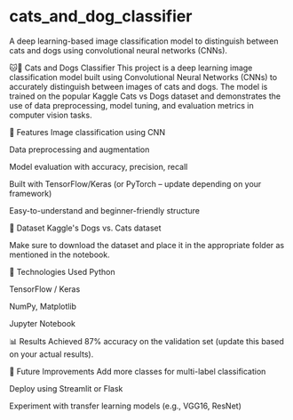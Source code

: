 # cats_and_dog_classifier
A deep learning-based image classification model to distinguish between cats and dogs using convolutional neural networks (CNNs).

🐱🐶 Cats and Dogs Classifier
This project is a deep learning image classification model built using Convolutional Neural Networks (CNNs) to accurately distinguish between images of cats and dogs. The model is trained on the popular Kaggle Cats vs Dogs dataset and demonstrates the use of data preprocessing, model tuning, and evaluation metrics in computer vision tasks.

🚀 Features
Image classification using CNN

Data preprocessing and augmentation

Model evaluation with accuracy, precision, recall

Built with TensorFlow/Keras (or PyTorch – update depending on your framework)

Easy-to-understand and beginner-friendly structure

📁 Dataset
Kaggle's Dogs vs. Cats dataset

Make sure to download the dataset and place it in the appropriate folder as mentioned in the notebook.

🔧 Technologies Used
Python

TensorFlow / Keras

NumPy, Matplotlib

Jupyter Notebook

📊 Results
Achieved 87% accuracy on the validation set (update this based on your actual results).

🧠 Future Improvements
Add more classes for multi-label classification

Deploy using Streamlit or Flask

Experiment with transfer learning models (e.g., VGG16, ResNet)
